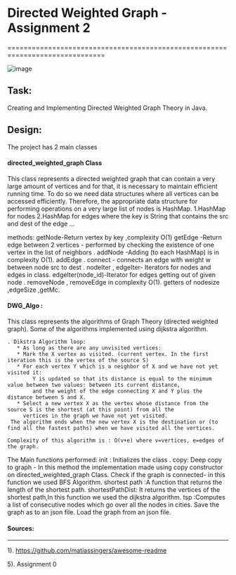 
# Directed Weighted Graph - Assignment 2
==============================================================================

![image](https://user-images.githubusercontent.com/74476764/146074242-8296dc08-10a5-43c2-ad6c-cb8d65d84df3.png)


Task:
------
Creating and Implementing Directed Weighted Graph Theory in Java.

Design:
-------
The project has 2 main classes 

#### directed_weighted_graph Class

This class represents a directed weighted graph
that can contain a very large amount of vertices and for that, it is necessary to maintain efficient running time.
To do so we need data structures where all vertices can be accessed efficiently. 
Therefore, the appropriate data structure for performing operations on a very large list of nodes is HashMap. 
1.HashMap for nodes 
2.HashMap for edges where the key is String that contains the src and dest of the edge ...

methods:
getNode-Return vertex by key ,complexity O(1)
getEdge -Return edge between 2 vertices - performed by checking the existence of one vertex in the list of neighbors .
addNode -Adding (to each HashMap) is in complexity O(1).
addEdge .
connect - connects an edge with weight w between node src to dest .
nodeIter , edgeIter- Iterators for nodes and edges in class.
edgeIter(node_id)-Iterator for edges getting out of given node .
removeNode , removeEdge  in complexity O(1).
getters of nodesize ,edgeSize ,getMc.

#### DWG_Algo :
This class represents the algorithms of Graph Theory (directed weighted graph).
Some of the algorithms implemented using dijkstra algorithm.
```
. Dikstra Algorithm loop:
   * As long as there are any unvisited vertices:
   * Mark the X vertex as visited. (current vertex. In the first iteration this is the vertex of the source S)
   * For each vertex Y which is a neighbor of X and we have not yet visited it:
        Y is updated so that its distance is equal to the minimum value between two values: between its current distance,
        and the weight of the edge connecting X and Y plus the distance between S and X.
   * Select a new vertex X as the vertex whose distance from the source S is the shortest (at this point) from all the
     vertices in the graph we have not yet visited.
 The algorithm ends when the new vertex X is the destination or (to find all the fastest paths) when we have visited all the vertices.

Complexity of this algorithm is : O(v+e) where v=vertices, e=edges of the graph.
```

The Main  functions  performed:
init : Initializes the class .
copy: Deep copy to graph - In this method the implementation made using copy constructor on directed_weighted_graph Class.
Check if the graph is connected- in this function we used BFS Algorithm.
 shortest path :A function that returns the length of the  shortest path.
shortestPathDist: It returns the vertices of the shortest path,In this function we used the dijkstra algorithm.
tsp :Computes a list of consecutive nodes which go over all the nodes in cities.
Save the graph as to an json file.
Load the graph from an json file.







#### Sources:
-------------------------------------

1). https://github.com/matiassingers/awesome-readme

5).  Assignment 0 

  
